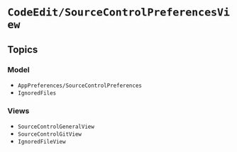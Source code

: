 # ``CodeEdit/SourceControlPreferencesView``

## Topics

### Model

- ``AppPreferences/SourceControlPreferences``
- ``IgnoredFiles``

### Views

- ``SourceControlGeneralView``
- ``SourceControlGitView``
- ``IgnoredFileView``
